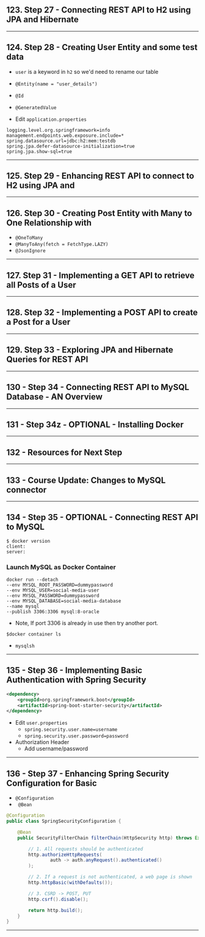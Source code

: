 ## 123. Step 27 - Connecting REST API to H2 using JPA and Hibernate

***

## 124. Step 28 - Creating User Entity and some test data

* `user` is a keyword in `h2` so we'd need to rename our table
* `@Entity(name = "user_details")`
* `@Id`
* `@GeneratedValue`

* Edit `application.properties`
```
logging.level.org.springframework=info
management.endpoints.web.exposure.include=*
spring.datasource.url=jdbc:h2:mem:testdb
spring.jpa.defer-datasource-initialization=true
spring.jpa.show-sql=true
```

***

## 125. Step 29 - Enhancing REST API to connect to H2 using JPA and

***

## 126. Step 30 - Creating Post Entity with Many to One Relationship with

* `@OneToMany`
* `@ManyToAny(fetch = FetchType.LAZY)`
* `@JsonIgnore`


***

## 127. Step 31 - Implementing a GET API to retrieve all Posts of a User

***

## 128. Step 32 - Implementing a POST API to create a Post for a User

***

## 129. Step 33 - Exploring JPA and Hibernate Queries for REST API

***

## 130 - Step 34 - Connecting REST API to MySQL Database - AN Overview

***

## 131 - Step 34z - OPTIONAL - Installing Docker

***

## 132 - Resources for Next Step

***

## 133 - Course Update: Changes to MySQL connector

***

## 134 - Step 35 - OPTIONAL - Connecting REST API to MySQL

```
$ docker version
client:
server:
```

### Launch MySQL as Docker Container
```docker
docker run --detach 
--env MYSQL_ROOT_PASSWORD=dummypassword 
--env MYSQL_USER=social-media-user 
--env MYSQL_PASSWORD=dummypassword 
--env MYSQL_DATABASE=social-media-database 
--name mysql 
--publish 3306:3306 mysql:8-oracle
```

* Note, If port 3306 is already in use then try another port.

```
$docker container ls
```

* `mysqlsh`

***

## 135 - Step 36 - Implementing Basic Authentication with Spring Security

```xml
<dependency>
    <groupId>org.springframework.boot</groupId>
	<artifactId>spring-boot-starter-security</artifactId>
</dependency>	
```

* Edit `user.properties`
    * `spring.security.user.name=username`
    * `spring.security.user.password=password`
* Authorization Header
    * Add username/password

***

## 136 - Step 37 - Enhancing Spring Security Configuration for Basic

* `@Configuration`
* ` @Bean`

```java
@Configuration
public class SpringSecurityConfiguration {

    @Bean
    public SecurityFilterChain filterChain(HttpSecurity http) throws Exception {

        // 1. All requests should be authenticated
        http.authorizeHttpRequests(
                auth -> auth.anyRequest().authenticated()
        );

        // 2. If a request is not authenticated, a web page is shown
        http.httpBasic(withDefaults());

        // 3. CSRD -> POST, PUT
        http.csrf().disable();

        return http.build();
    }
}
```

***













